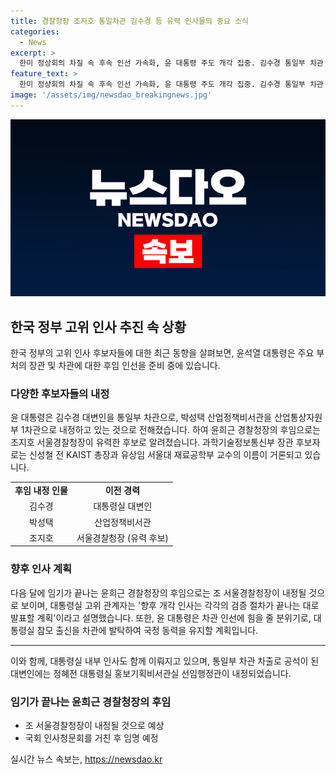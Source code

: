 ```yaml
---
title: 경찰청장 조지호 통일차관 김수경 등 유력 인사들의 중요 소식
categories:
  - News
excerpt: >
  한미 정상회의 차질 속 후속 인선 가속화, 윤 대통령 주도 개각 집중. 김수경 통일부 차관 내정 이어 박성택 산업통상부 1차관, 김성섭 중소벤처부 차관 예고. 윤대통령 지원했던 김 대변인 통일부 차관으로 이동, 국정 주도력 제고 의지. 유력 후임으로 조 서울경찰청장, 과기부 장관 후보자 검증 단계 진행 중. 다각적 후보 검증 마무리 돼 이번주 발표 가능성, 다만 장관 인사는 속도 느린 편. 대통령실 내부 인사도 동시 진행, 통일부 대변인에는 TV조선 메인뉴스 앵커 내정.
feature_text: >
  한미 정상회의 차질 속 후속 인선 가속화, 윤 대통령 주도 개각 집중. 김수경 통일부 차관 내정 이어 박성택 산업통상부 1차관, 김성섭 중소벤처부 차관 예고. 윤대통령 지원했던 김 대변인 통일부 차관으로 이동, 국정 주도력 제고 의지. 유력 후임으로 조 서울경찰청장, 과기부 장관 후보자 검증 단계 진행 중. 다각적 후보 검증 마무리 돼 이번주 발표 가능성, 다만 장관 인사는 속도 느린 편. 대통령실 내부 인사도 동시 진행, 통일부 대변인에는 TV조선 메인뉴스 앵커 내정.
image: '/assets/img/newsdao_breakingnews.jpg'
---
```


<p><img src="/assets/img/newsdao_breakingnews.jpg" alt="bookingtag 속보" /></p>

<h2 data-ke-size="size26">한국 정부 고위 인사 추진 속 상황</h2>

<p data-ke-size="size16">한국 정부의 고위 인사 후보자들에 대한 최근 동향을 살펴보면, 윤석열 대통령은 주요 부처의 장관 및 차관에 대한 후임 인선을 준비 중에 있습니다. </p>

<h3>다양한 후보자들의 내정</h3>

<p data-ke-size="size16">윤 대통령은 김수경 대변인을 통일부 차관으로, 박성택 산업정책비서관을 산업통상자원부 1차관으로 내정하고 있는 것으로 전해졌습니다. 하여 윤희근 경찰청장의 후임으로는 조지호 서울경찰청장이 유력한 후보로 알려졌습니다. 과학기술정보통신부 장관 후보자로는 신성철 전 KAIST 총장과 유상임 서울대 재료공학부 교수의 이름이 거론되고 있습니다. </p>

<table>
  <tr>
    <td style="text-align: center; height: 17px;"><b>후임 내정 인물</b></td>
    <td style="text-align: center; height: 17px;"><b>이전 경력</b></td>
  </tr>
  <tr>
    <td style="text-align: center; height: 17px;">김수경</td>
    <td style="text-align: center; height: 17px;">대통령실 대변인</td>
  </tr>
  <tr>
    <td style="text-align: center; height: 17px;">박성택</td>
    <td style="text-align: center; height: 17px;">산업정책비서관</td>
  </tr>
  <tr>
    <td style="text-align: center; height: 17px;">조지호</td>
    <td style="text-align: center; height: 17px;">서울경찰청장 (유력 후보)</td>
  </tr>
</table>

<h3>향후 인사 계획</h3>

<p data-ke-size="size16">다음 달에 임기가 끝나는 윤희근 경찰청장의 후임으로는 조 서울경찰청장이 내정될 것으로 보이며, 대통령실 고위 관계자는 '향후 개각 인사는 각각의 검증 절차가 끝나는 대로 발표할 계획'이라고 설명했습니다. 또한, 윤 대통령은 차관 인선에 힘을 줄 분위기로, 대통령실 참모 출신을 차관에 발탁하여 국정 동력을 유지할 계획입니다. </p>

<hr>

<p data-ke-size="size16">이와 함께, 대통령실 내부 인사도 함께 이뤄지고 있으며, 통일부 차관 차출로 공석이 된 대변인에는 정혜전 대통령실 홍보기획비서관실 선임행정관이 내정되었습니다. </p>

<h3>임기가 끝나는 윤희근 경찰청장의 후임</h3>

<ul>
  <li>조 서울경찰청장이 내정될 것으로 예상</li>
  <li>국회 인사청문회를 거친 후 임명 예정</li>
</ul>
실시간 뉴스 속보는, <a href="https://newsdao.kr" rel="dofollow">https://newsdao.kr</a>


